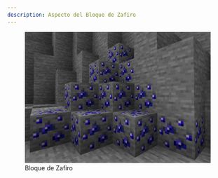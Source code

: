 ```yaml
---
description: Aspecto del Bloque de Zafiro
---
```


<figure>
    <img src="/.gitbook\assets\img\item\mineral\block\sapphire.png" alt="">
    <figcaption>Bloque de Zafiro</figcaption>
</figure>